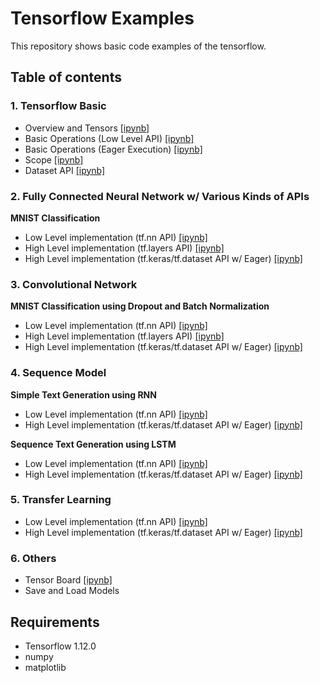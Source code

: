 # Tensorflow Examples
This repository shows basic code examples of the tensorflow.

## Table of contents
### 1. Tensorflow Basic
- Overview and Tensors [[ipynb]](1_TensorflowBasic/1_Overview_and_Tensors.ipynb)
- Basic Operations (Low Level API) [[ipynb]]()
- Basic Operations (Eager Execution) [[ipynb]]()
- Scope [[ipynb]]()
- Dataset API [[ipynb]]()

### 2. Fully Connected Neural Network w/ Various Kinds of APIs
__MNIST Classification__
- Low Level implementation (tf.nn API) [[ipynb]]()
- High Level implementation (tf.layers API) [[ipynb]]()
- High Level implementation (tf.keras/tf.dataset API w/ Eager) [[ipynb]]()

### 3. Convolutional Network
__MNIST Classification using Dropout and Batch Normalization__
- Low Level implementation (tf.nn API) [[ipynb]]()
- High Level implementation (tf.layers API) [[ipynb]]()
- High Level implementation (tf.keras/tf.dataset API w/ Eager) [[ipynb]]()

### 4. Sequence Model
__Simple Text Generation using RNN__
- Low Level implementation (tf.nn API) [[ipynb]]()
- High Level implementation (tf.keras/tf.dataset API w/ Eager) [[ipynb]]()

__Sequence Text Generation using LSTM__
- Low Level implementation (tf.nn API) [[ipynb]]()
- High Level implementation (tf.keras/tf.dataset API w/ Eager) [[ipynb]]()

### 5. Transfer Learning
- Low Level implementation (tf.nn API) [[ipynb]]()
- High Level implementation (tf.keras/tf.dataset API w/ Eager) [[ipynb]]()

### 6. Others
- Tensor Board [[ipynb]]()
- Save and Load Models

## Requirements
- Tensorflow 1.12.0
- numpy
- matplotlib
